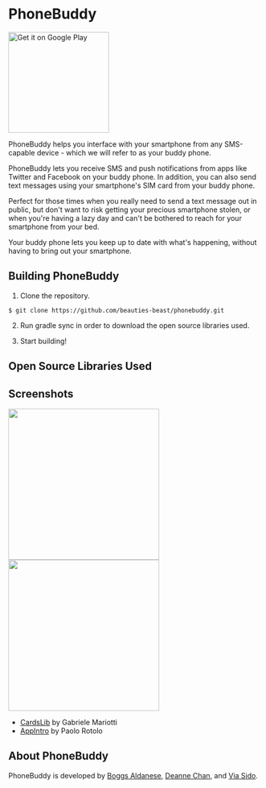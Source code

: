 # PhoneBuddy
<a href="https://play.google.com/store/apps/details?id=com.github.beauties_beast.phonebuddy_2&utm_source=global_co&utm_medium=prtnr&utm_content=Mar2515&utm_campaign=PartBadge&pcampaignid=MKT-Other-global-all-co-prtnr-py-PartBadge-Mar2515-1"><img alt="Get it on Google Play" src="https://play.google.com/intl/en_us/badges/images/generic/en-play-badge.png" width="200px" /></a>

PhoneBuddy helps you interface with your smartphone from any SMS-capable device - which we will refer to as your buddy phone.

PhoneBuddy lets you receive SMS and push notifications from apps like Twitter and Facebook on your buddy phone. In addition, you can also send text messages using your smartphone's SIM card from your buddy phone.

Perfect for those times when you really need to send a text message out in public, but don't want to risk getting your precious smartphone stolen, or when you're having a lazy day and can't be bothered to reach for your smartphone from your bed.

Your buddy phone lets you keep up to date with what's happening, without having to bring out your smartphone.

## Building PhoneBuddy
1. Clone the repository.
```
$ git clone https://github.com/beauties-beast/phonebuddy.git
```

2. Run gradle sync in order to download the open source libraries used.

3. Start building!

## Open Source Libraries Used

## Screenshots
<img src="https://lh3.googleusercontent.com/--ScnfrzZHHXk7sVfJ8Nf4k5FEfgXTWl9yfXC1l9_ZvT9OvLttb4Gp0zM1p9AXTcimk=h900-rw" width="300px" />
<img src="https://lh3.googleusercontent.com/uE1Z9X-HtbKYZczXkZZXeRpGbgRenU21HuhLGg0em8Om08L7_gwZI_y900jSEIuNMA=h900-rw" width="300px" />

* [CardsLib](https://github.com/gabrielemariotti/cardslib) by Gabriele Mariotti
* [AppIntro](https://github.com/PaoloRotolo/AppIntro) by Paolo Rotolo

## About PhoneBuddy

PhoneBuddy is developed by [Boggs Aldanese](https://github.com/b-ggs), [Deanne Chan](https://github.com/deannechan), and [Via Sido](https://github.com/viaaasido).

